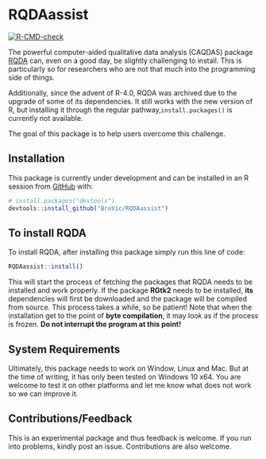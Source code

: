 
<!-- README.md is generated from README.Rmd. Please edit that file -->

# RQDAassist

<!-- badges: start -->

[![R-CMD-check](https://github.com/BroVic/RQDAassist/workflows/R-CMD-check/badge.svg)](https://github.com/BroVic/RQDAassist/actions)
<!-- badges: end -->

The powerful computer-aided qualitative data analysis (CAQDAS) package
[RQDA](http://rqda.r-forge.r-project.org/) can, even on a good day, be
slightly challenging to install. This is particularly so for researchers
who are not that much into the programming side of things.

Additionally, since the advent of R-4.0, RQDA was archived due to the
upgrade of some of its dependencies. It still works with the new version
of R, but installing it through the regular pathway,`install.packages()`
is currently not available.

The goal of this package is to help users overcome this challenge.

## Installation

This package is currently under development and can be installed in an R
session from [GitHub](https://github.com/) with:

``` r
# install.packages("devtools")
devtools::install_github("BroVic/RQDAassist")
```

## To install RQDA

To install RQDA, after installing this package simply run this line of
code:

``` r
RQDAassist::install()
```

This will start the process of fetching the packages that RQDA needs to
be installed and work properly. If the package **RGtk2** needs to be
installed, **its** dependencies will first be downloaded and the package
will be compiled from source. This process takes a while, so be patient!
Note that when the installation get to the point of **byte
compilation**, it may look as if the process is frozen. **Do not
interrupt the program at this point!**

## System Requirements

Ultimately, this package needs to work on Window, Linux and Mac. But at
the time of writing, it has only been tested on Windows 10 x64. You are
welcome to test it on other platforms and let me know what does not work
so we can improve it.

## Contributions/Feedback

This is an experimental package and thus feedback is welcome. If you run
into problems, kindly post an issue. Contributions are also welcome.
